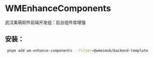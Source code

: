 # WMEnhanceComponents

武汉美萌软件前端开发组：后台组件库增强

## 安装：

```sh
 pnpm add wm-enhance-components --filter=@wmeimob/backend-template
```

